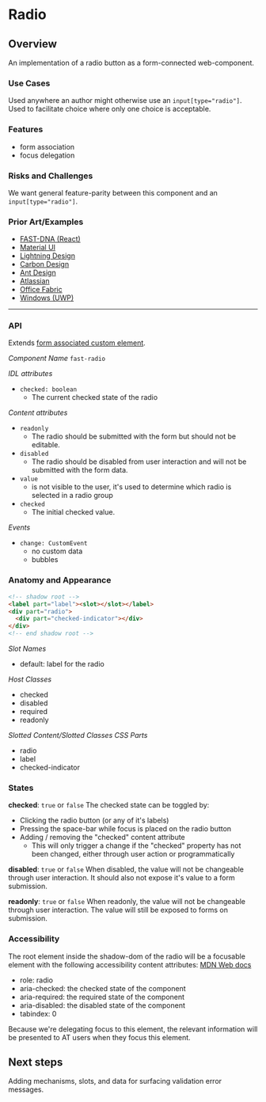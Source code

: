 # Radio

## Overview
An implementation of a radio button as a form-connected web-component.

### Use Cases
Used anywhere an author might otherwise use an `input[type="radio"]`. Used to facilitate choice where only one choice is acceptable.
  
### Features
- form association
- focus delegation

### Risks and Challenges
We want general feature-parity between this component and an `input[type="radio"]`.

### Prior Art/Examples
- [FAST-DNA (React)](https://explore.fast.design/components/radio)
- [Material UI](https://material-ui.com/components/radio-buttons/)
- [Lightning Design](https://www.lightningdesignsystem.com/components/radio-group/)
- [Carbon Design](https://www.carbondesignsystem.com/components/radio-button/code)
- [Ant Design](https://ant.design/components/radio/)
- [Atlassian](https://atlaskit.atlassian.com/packages/core/radio)
- [Office Fabric](https://developer.microsoft.com/en-us/fluentui#/controls/web/choicegroup)
- [Windows (UWP)](https://docs.microsoft.com/en-us/windows/uwp/design/controls-and-patterns/radio-button)
---

### API
Extends [form associated custom element](./form-associated-custom-element.md).

*Component Name*
`fast-radio`

*IDL attributes*
- `checked: boolean`
  - The current checked state of the radio

*Content attributes*
- `readonly`
  - The radio should be submitted with the form but should not be editable.
- `disabled`
  - The radio should be disabled from user interaction and will not be submitted with the form data.
- `value`
  - is not visible to the user, it's used to determine which radio is selected in a radio group
- `checked`
  - The initial checked value. 
  
*Events*
- `change: CustomEvent`
  - no custom data
  - bubbles

### Anatomy and Appearance

```HTML
<!-- shadow root -->
<label part="label"><slot></slot></label>
<div part="radio">
  <div part="checked-indicator"></div>
</div>
<!-- end shadow root -->
```

*Slot Names*
- default: label for the radio

*Host Classes*
- checked
- disabled
- required
- readonly

*Slotted Content/Slotted Classes*
*CSS Parts*
- radio
- label
- checked-indicator

### States
**checked**: `true` or `false`
The checked state can be toggled by:
- Clicking the radio button (or any of it's labels)
- Pressing the space-bar while focus is placed on the radio button
- Adding / removing the "checked" content attribute
  - This will only trigger a change if the "checked" property has not been changed, either through user action or programmatically

**disabled**: `true` or `false`
When disabled, the value will not be changeable through user interaction. It should also not expose it's value to a form submission.

**readonly**: `true` or `false`
When readonly, the value will not be changeable through user interaction. The value will still be exposed to forms on submission.

### Accessibility
The root element inside the shadow-dom of the radio will be a focusable element with the following accessibility content attributes:
[MDN Web docs](https://developer.mozilla.org/en-US/docs/Web/Accessibility/ARIA/ARIA_Techniques/Using_the_radio_role)
- role: radio
- aria-checked: the checked state of the component
- aria-required: the required state of the component
- aria-disabled: the disabled state of the component
- tabindex: 0

Because we're delegating focus to this element, the relevant information will be presented to AT users when they focus this element.

## Next steps
Adding mechanisms, slots, and data for surfacing validation error messages.
